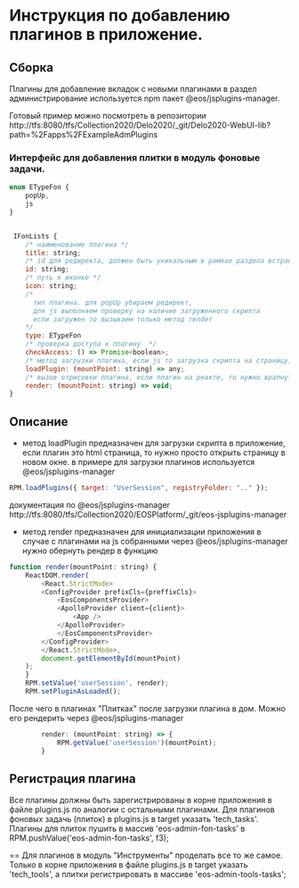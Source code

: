 
# Инструкция по добавлению плагинов в приложение.

## Сборка
 Плагины для добавление вкладок с новыми плагинами в раздел администрирование используется npm пакет @eos/jsplugins-manager.

 Готовый пример можно посмотреть в репозитории  http://tfs:8080/tfs/Collection2020/Delo2020/_git/Delo2020-WebUI-lib?path=%2Fapps%2FExampleAdmPlugins

 ### Интерфейс для добавления плитки в модуль фоновые задачи.

```js
enum ETypeFon {
    popUp,
    js
}


 IFonLists {
    /* наименование плагина */
    title: string;
    /* id для редиректа, должен быть уникальным в рамках раздела встраивания (Фоновые задачи или Инструменты)  */
    id: string;
    /* путь к иконке */
    icon: string;
    /*
      тип плагина. для popUp убираем редирект,
      для js выполняем проверку на наличие загруженного скрипта
      если загружен то вызываем только метод render
    */
    type: ETypeFon
    /* проверка доступа к плагину  */
    checkAccess: () => Promise<boolean>;
    /* метод загрузки плагина, если js то загрузка скрипта на страницу, если popup, открытие окна плагина */
    loadPlugin: (mountPoint: string) => any;
    /* вызов отрисовки плагина, если плагин на реакте, то нужно врапнуть рендер в ф-цию */
    render: (mountPoint: string) => void;
}
```

## Описание
- метод loadPlugin предназначен для загрузки скрипта в приложение, если плагин это html страница, то нужно просто открыть страницу в новом окне.
в примере для загрузки плагинов используется  @eos/jsplugins-manager
```js
RPM.loadPlugins({ target: "UserSession", registryFolder: ".." });
```

документация по @eos/jsplugins-manager http://tfs:8080/tfs/Collection2020/EOSPlatform/_git/eos-jsplugins-manager

- метод  render предназначен для инициализации приложения
     в случае с плагинами на js собранными через @eos/jsplugins-manager нужно обернуть рендер в функцию

```js
function render(mountPoint: string) {
    ReactDOM.render(
        <React.StrictMode>
        <ConfigProvider prefixCls={preffixCls}>
            <EosComponentsProvider>
            <ApolloProvider client={client}>
                <App />
            </ApolloProvider>
            </EosComponentsProvider>
        </ConfigProvider>
        </React.StrictMode>,
        document.getElementById(mountPoint)
    );
    }
    RPM.setValue('userSession', render);
    RPM.setPluginAsLoaded();

```

После чего в плагинах "Плитках" после загрузки плагина в дом.  Можно его рендерить через @eos/jsplugins-manager

```js
        render: (mountPoint: string) => {
            RPM.getValue('userSession')(mountPoint);
        }
```

 ## Регистрация плагина
 Все плагины должны быть зарегистрированы в корне приложения в файле plugins.js по аналогии с остальными плагинами.
 Для плагинов фоновых задачь (плиток) в plugins.js в target указать 'tech_tasks'. Плагины для плиток пушить в массив 'eos-admin-fon-tasks' в
 RPM.pushValue('eos-admin-fon-tasks', f3);

== Для плагинов в модуль "Инструменты" проделать все то же самое. Только  в корне приложения в файле plugins.js в target указать 'tech_tools', а плитки регистрировать в массиве 'eos-admin-tools-tasks';